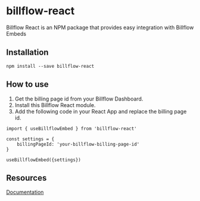 # billflow-react
Billflow React is an NPM package that provides easy integration with Billflow Embeds
## Installation
```
npm install --save billflow-react
```
## How to use
1) Get the billing page id from your Billflow Dashboard.
2) Install this Billflow React module.
3) Add the following code in your React App and replace the billing page id.

```
import { useBillflowEmbed } from 'billflow-react'

const settings = {
    billingPageId: 'your-billflow-billing-page-id'
}

useBillflowEmbed({settings})
```
## Resources
[Documentation](https://docs.billflow.io/)